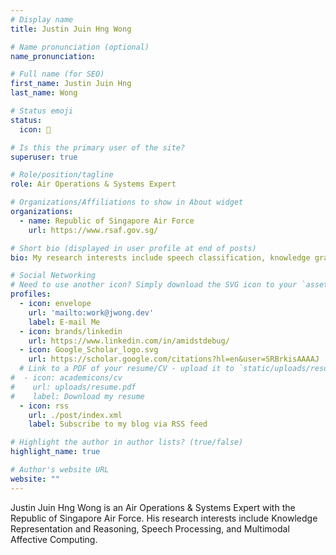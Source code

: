 ```yaml
---
# Display name
title: Justin Juin Hng Wong

# Name pronunciation (optional)
name_pronunciation: 

# Full name (for SEO)
first_name: Justin Juin Hng
last_name: Wong

# Status emoji
status:
  icon: 🐍

# Is this the primary user of the site?
superuser: true

# Role/position/tagline
role: Air Operations & Systems Expert

# Organizations/Affiliations to show in About widget
organizations:
  - name: Republic of Singapore Air Force
    url: https://www.rsaf.gov.sg/

# Short bio (displayed in user profile at end of posts)
bio: My research interests include speech classification, knowledge graphs, and AI Agents

# Social Networking
# Need to use another icon? Simply download the SVG icon to your `assets/media/icons/` folder.
profiles:
  - icon: envelope
    url: 'mailto:work@jwong.dev'
    label: E-mail Me
  - icon: brands/linkedin
    url: https://www.linkedin.com/in/amidstdebug/
  - icon: Google_Scholar_logo.svg
    url: https://scholar.google.com/citations?hl=en&user=SRBrkisAAAAJ
  # Link to a PDF of your resume/CV - upload it to `static/uploads/resume.pdf`
#  - icon: academicons/cv
#    url: uploads/resume.pdf
#    label: Download my resume
  - icon: rss
    url: ./post/index.xml
    label: Subscribe to my blog via RSS feed

# Highlight the author in author lists? (true/false)
highlight_name: true

# Author's website URL
website: ""
---
```


Justin Juin Hng Wong is an Air Operations & Systems Expert with the Republic of Singapore Air Force. His research 
interests include Knowledge Representation and Reasoning, Speech Processing, and Multimodal Affective Computing.
